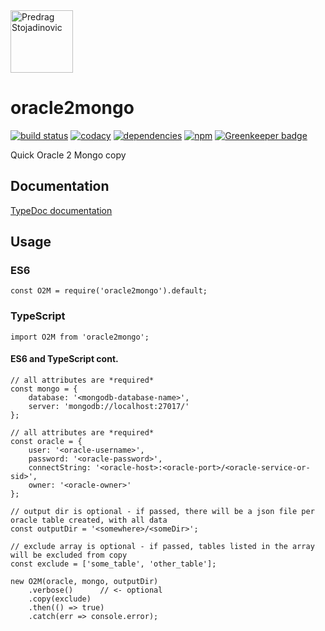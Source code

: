 <a href='http://stojadinovic.net'>
  <img alt='Predrag Stojadinovic' src='https://en.stojadinovic.net/assets/images/logo-128x128-88.jpg' width='100'>
</a>

# oracle2mongo
[![build status](https://img.shields.io/travis/cope/oracle2mongo.svg?branch=master)](https://travis-ci.org/cope/oracle2mongo)
[![codacy](https://img.shields.io/codacy/grade/07b287618ee8467da981a039baea0b10.svg)](https://www.codacy.com/project/cope/oracle2mongo/dashboard)
[![dependencies](https://david-dm.org/cope/oracle2mongo.svg)](https://www.npmjs.com/package/oracle2mongo)
[![npm](https://img.shields.io/npm/dt/oracle2mongo.svg)](https://www.npmjs.com/package/oracle2mongo) [![Greenkeeper badge](https://badges.greenkeeper.io/cope/oracle2mongo.svg)](https://greenkeeper.io/)

Quick Oracle 2 Mongo copy

## Documentation

[TypeDoc documentation](https://cope.github.io/oracle2mongo/docs/)

## Usage

### ES6
	const O2M = require('oracle2mongo').default;

### TypeScript
	import O2M from 'oracle2mongo';

#### ES6 and TypeScript	cont.
	// all attributes are *required*
	const mongo = {
		database: '<mongodb-database-name>',
		server: 'mongodb://localhost:27017/'
	};

	// all attributes are *required*
	const oracle = {
		user: '<oracle-username>',
		password: '<oracle-password>',
		connectString: '<oracle-host>:<oracle-port>/<oracle-service-or-sid>',
		owner: '<oracle-owner>'
	};

	// output dir is optional - if passed, there will be a json file per oracle table created, with all data
	const outputDir = '<somewhere>/<someDir>';

	// exclude array is optional - if passed, tables listed in the array will be excluded from copy
	const exclude = ['some_table', 'other_table'];

	new O2M(oracle, mongo, outputDir)
		.verbose()		// <- optional
		.copy(exclude)
		.then(() => true)
		.catch(err => console.error);
